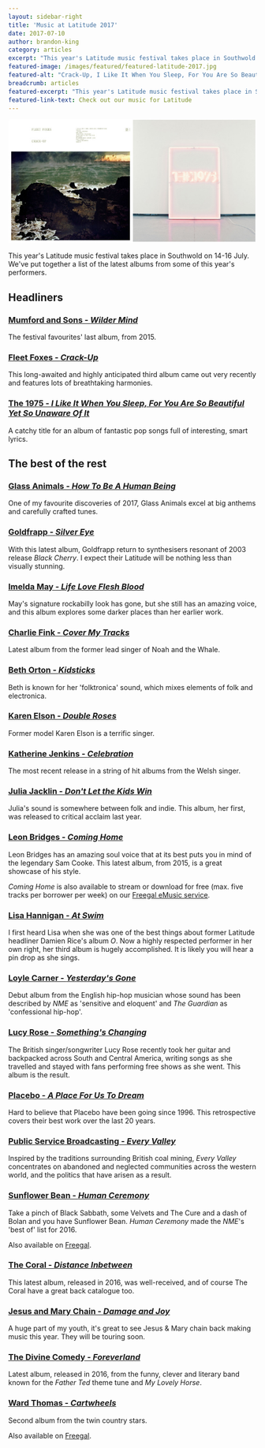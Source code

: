 ```yaml
---
layout: sidebar-right
title: 'Music at Latitude 2017'
date: 2017-07-10
author: brandon-king
category: articles
excerpt: "This year's Latitude music festival takes place in Southwold on 14-16 July. We've put together a list of the latest albums from some of this year's performers."
featured-image: /images/featured/featured-latitude-2017.jpg
featured-alt: "Crack-Up, I Like It When You Sleep, For You Are So Beautiful Yet So Unaware Of It"
breadcrumb: articles
featured-excerpt: "This year's Latitude music festival takes place in Southwold on 14-16 July. We've put together a list of the latest albums from some of this year's performers."
featured-link-text: Check out our music for Latitude
---
```


![Crack-Up, I Like It When You Sleep, For You Are So Beautiful Yet So Unaware Of It](/images/featured/featured-latitude-2017.jpg)

This year's Latitude music festival takes place in Southwold on 14-16 July. We've put together a list of the latest albums from some of this year's performers.

## Headliners

### [Mumford and Sons - <cite>Wilder Mind</cite>](https://suffolk.spydus.co.uk/cgi-bin/spydus.exe/ENQ/OPAC/BIBENQ?BRN=1780754)

The festival favourites' last album, from 2015.

### [Fleet Foxes - <cite>Crack-Up</cite>](https://suffolk.spydus.co.uk/cgi-bin/spydus.exe/ENQ/OPAC/BIBENQ?BRN=2169853)

This long-awaited and highly anticipated third album came out very recently and features lots of breathtaking harmonies.

### [The 1975 - <cite>I Like It When You Sleep, For You Are So Beautiful Yet So Unaware Of It</cite>](https://suffolk.spydus.co.uk/cgi-bin/spydus.exe/ENQ/OPAC/BIBENQ?BRN=1937927)

A catchy title for an album of fantastic pop songs full of interesting, smart lyrics.

## The best of the rest

### [Glass Animals - <cite>How To Be A Human Being</cite>](https://suffolk.spydus.co.uk/cgi-bin/spydus.exe/ENQ/OPAC/BIBENQ?BRN=2032213)

One of my favourite discoveries of 2017, Glass Animals excel at big anthems and carefully crafted tunes.

### [Goldfrapp - <cite>Silver Eye</cite>](https://suffolk.spydus.co.uk/cgi-bin/spydus.exe/ENQ/OPAC/BIBENQ?BRN=2148161)

With this latest album, Goldfrapp return to synthesisers resonant of 2003 release <cite>Black Cherry</cite>. I expect their Latitude will be nothing less than visually stunning.

### [Imelda May - <cite>Life Love Flesh Blood</cite>](https://suffolk.spydus.co.uk/cgi-bin/spydus.exe/ENQ/OPAC/BIBENQ?BRN=2125069)

May's signature rockabilly look has gone, but she still has an amazing voice, and this album explores some darker places than her earlier work.

### [Charlie Fink - <cite>Cover My Tracks</cite>](https://suffolk.spydus.co.uk/cgi-bin/spydus.exe/ENQ/OPAC/BIBENQ?BRN=2188129)

Latest album from the former lead singer of Noah and the Whale.

### [Beth Orton - <cite>Kidsticks</cite>](https://suffolk.spydus.co.uk/cgi-bin/spydus.exe/ENQ/OPAC/BIBENQ?BRN=1986556)

Beth is known for her 'folktronica' sound, which mixes elements of folk and electronica.

### [Karen Elson - <cite>Double Roses</cite>](https://suffolk.spydus.co.uk/cgi-bin/spydus.exe/ENQ/OPAC/BIBENQ?BRN=2147080)

Former model Karen Elson is a terrific singer.

### [Katherine Jenkins - <cite>Celebration</cite>](https://suffolk.spydus.co.uk/cgi-bin/spydus.exe/ENQ/OPAC/BIBENQ?BRN=1990540)

The most recent release in a string of hit albums from the Welsh singer.

### [Julia Jacklin - <cite>Don't Let the Kids Win</cite>](https://suffolk.spydus.co.uk/cgi-bin/spydus.exe/ENQ/OPAC/BIBENQ?BRN=2056972)

Julia's sound is somewhere between folk and indie. This album, her first, was released to critical acclaim last year.

### [Leon Bridges - <cite>Coming Home</cite>](https://suffolk.spydus.co.uk/cgi-bin/spydus.exe/ENQ/OPAC/BIBENQ?BRN=1815561)

Leon Bridges has an amazing soul voice that at its best puts you in mind of the legendary Sam Cooke. This latest album, from 2015, is a great showcase of his style.

<cite>Coming Home</cite> is also available to stream or download for free (max. five tracks per borrower per week) on our [Freegal eMusic service](https://suffolklibraries.freegalmusic.com/artists/view/30808885/c29ueQ==).

### [Lisa Hannigan - <cite>At Swim</cite>](https://suffolk.spydus.co.uk/cgi-bin/spydus.exe/ENQ/OPAC/BIBENQ?BRN=2018146)

I first heard Lisa when she was one of the best things about former Latitude headliner Damien Rice's album <cite>O</cite>. Now a highly respected performer in her own right, her third album is hugely accomplished. It is likely you will hear a pin drop as she sings.

### [Loyle Carner - <cite>Yesterday's Gone</cite>](https://suffolk.spydus.co.uk/cgi-bin/spydus.exe/ENQ/OPAC/BIBENQ?BRN=2120030)

Debut album from the English hip-hop musician whose sound has been described by <cite>NME</cite> as 'sensitive and eloquent' and <cite>The Guardian</cite> as 'confessional hip-hop'.

### [Lucy Rose - <cite>Something's Changing</cite>](https://suffolk.spydus.co.uk/cgi-bin/spydus.exe/ENQ/OPAC/BIBENQ?BRN=2178591)

The British singer/songwriter Lucy Rose recently took her guitar and backpacked across South and Central America, writing songs as she travelled and stayed with fans performing free shows as she went. This album is the result.

### [Placebo - <cite>A Place For Us To Dream</cite>](https://suffolk.spydus.co.uk/cgi-bin/spydus.exe/ENQ/OPAC/BIBENQ?BRN=2060916)

Hard to believe that Placebo have been going since 1996. This retrospective covers their best work over the last 20 years.

### [Public Service Broadcasting - <cite>Every Valley</cite>](https://suffolk.spydus.co.uk/cgi-bin/spydus.exe/ENQ/OPAC/BIBENQ?BRN=2186283)

Inspired by the traditions surrounding British coal mining, <cite>Every Valley</cite> concentrates on abandoned and neglected communities across the western world, and the politics that have arisen as a result.

### [Sunflower Bean - <cite>Human Ceremony</cite>](https://suffolk.spydus.co.uk/cgi-bin/spydus.exe/ENQ/OPAC/BIBENQ?BRN=1926551)

Take a pinch of Black Sabbath, some Velvets and The Cure and a dash of Bolan and you have Sunflower Bean. <cite>Human Ceremony</cite> made the <cite>NME</cite>'s 'best of' list for 2016.

Also available on [Freegal](https://suffolklibraries.freegalmusic.com/artists/view/U3VuZmxvd2VyIEJlYW4=/767981154237/aW9kYQ==).

### [The Coral - <cite>Distance Inbetween</cite>](https://suffolk.spydus.co.uk/cgi-bin/spydus.exe/ENQ/OPAC/BIBENQ?BRN=1934723)

This latest album, released in 2016, was well-received, and of course The Coral have a great back catalogue too.

### [Jesus and Mary Chain - <cite>Damage and Joy</cite>](https://suffolk.spydus.co.uk/cgi-bin/spydus.exe/ENQ/OPAC/BIBENQ?BRN=2127446)

A huge part of my youth, it's great to see Jesus & Mary chain back making music this year. They will be touring soon.

### [The Divine Comedy - <cite>Foreverland</cite>](https://suffolk.spydus.co.uk/cgi-bin/spydus.exe/ENQ/OPAC/BIBENQ?BRN=2039557)

Latest album, released in 2016, from the funny, clever and literary band known for the <cite>Father Ted</cite> theme tune and <cite>My Lovely Horse</cite>.

### [Ward Thomas - <cite>Cartwheels</cite>](https://suffolk.spydus.co.uk/cgi-bin/spydus.exe/ENQ/OPAC/BIBENQ?BRN=2034562)

Second album from the twin country stars.

Also available on [Freegal](https://suffolklibraries.freegalmusic.com/artists/view/V2FyZCBUaG9tYXM=/32251438/c29ueQ==).
